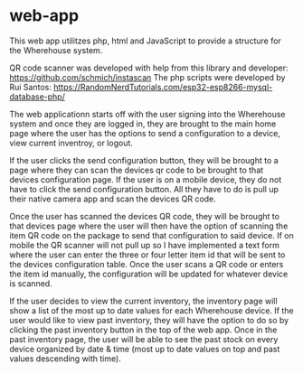# web-app
This web app utilitzes php, html and JavaScript to provide a structure for the Wherehouse system.

QR code scanner was developed with help from this library and developer: https://github.com/schmich/instascan
The php scripts were developed by Rui Santos: https://RandomNerdTutorials.com/esp32-esp8266-mysql-database-php/

The web applicationn starts off with the user signing into the Wherehouse system and once they are logged in, they are brought to the main home page where the user has the options to send a configuration to a device, view current inventroy, or logout.

If the user clicks the send configuration button, they will be brought to a page where they can scan the devices qr code to be brought to that devices configuration page. If the user is on a mobile device, they do not have to click the send configuration button. All they have to do is pull up their native camera app and scan the devices QR code.

Once the user has scanned the devices QR code, they will be brought to that devices page where the user will then have the option of scanning the item QR code on the package to send that configuration to said device. If on mobile the QR scanner will not pull up so I have implemented a text form where the user can enter the three or four letter item id that will be sent to the devices configuration table. Once the user scans a QR code or enters the item id manually, the configuration will be updated for whatever device is scanned.

If the user decides to view the current inventory, the inventory page will show a list of the most up to date values for each Wherehouse device. If the user would like to view past inventory, they will have the option to do so by clicking the past inventory button in the top of the web app. Once in the past inventory page, the user will be able to see the past stock on every device organized by date & time (most up to date values on top and past values descending with time).
